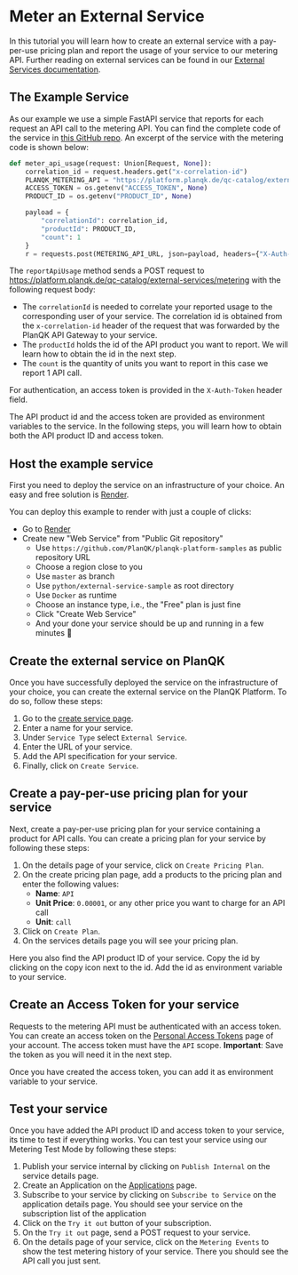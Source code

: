 # Meter an External Service

In this tutorial you will learn how to create an external service with a pay-per-use pricing plan
and report the usage of your service to our metering API.
Further reading on external services can be found in our [External Services documentation](../docs/service-platform/external-services.md).

## The Example Service

As our example we use a simple FastAPI service that reports for each request an API call to the metering API.
You can find the complete code of the service in [this GitHub repo](https://github.com/PlanQK/planqk-platform-samples/tree/master/python/external-service-sample).
An excerpt of the service with the metering code is shown below:

```python
def meter_api_usage(request: Union[Request, None]):
    correlation_id = request.headers.get("x-correlation-id")
    PLANQK_METERING_API = "https://platform.planqk.de/qc-catalog/external-services/metering"
    ACCESS_TOKEN = os.getenv("ACCESS_TOKEN", None)
    PRODUCT_ID = os.getenv("PRODUCT_ID", None)

    payload = {
        "correlationId": correlation_id,
        "productId": PRODUCT_ID,
        "count": 1
    }
    r = requests.post(METERING_API_URL, json=payload, headers={"X-Auth-Token": ACCESS_TOKEN})
```

The `reportApiUsage` method sends a POST request to https://platform.planqk.de/qc-catalog/external-services/metering with the following request body:
- The `correlationId` is needed to correlate your reported usage to the corresponding user of your service.
  The correlation id is obtained from the `x-correlation-id` header of the request that was forwarded by the PlanQK API Gateway to your service.
- The `productId` holds the id of the API product you want to report. We will learn how to obtain the id in the next step.
- The `count` is the quantity of units you want to report in this case we report 1 API call.

For authentication, an access token is provided in the `X-Auth-Token` header field.

The API product id and the access token are provided as environment variables to the service.
In the following steps, you will learn how to obtain both the API product ID and access token.

## Host the example service
First you need to deploy the service on an infrastructure of your choice.
An easy and free solution is [Render](https://render.com/).

You can deploy this example to render with just a couple of clicks:

- Go to [Render](https://render.com/deploy)
- Create new "Web Service" from "Public Git repository"
    - Use `https://github.com/PlanQK/planqk-platform-samples` as public repository URL
    - Choose a region close to you
    - Use `master` as branch
    - Use `python/external-service-sample` as root directory
    - Use `Docker` as runtime
    - Choose an instance type, i.e., the "Free" plan is just fine
    - Click "Create Web Service"
    - And your done your service should be up and running in a few minutes  🎉

## Create the external service on PlanQK

Once you have successfully deployed the service on the infrastructure of your choice, you can create the external service on the PlanQK Platform.
To do so, follow these steps:

1. Go to the [create service page](https://platform.planqk.de/services/new).
2. Enter a name for your service.
3. Under `Service Type` select `External Service`.
4. Enter the URL of your service.
7. Add the API specification for your service.
8. Finally, click on `Create Service`.

## Create a pay-per-use pricing plan for your service
Next, create a pay-per-use pricing plan for your service containing a product for API calls.
You can create a pricing plan for your service by following these steps:

1. On the details page of your service, click on `Create Pricing Plan`.
2. On the create pricing plan page, add a products to the pricing plan and enter the following values:
    - **Name**: `API` 
    - **Unit Price**: `0.00001`, or any other price you want to charge for an API call
    - **Unit**: `call`
3. Click on `Create Plan`.
4. On the services details page you will see your pricing plan.

Here you also find the API product ID of your service. Copy the id by clicking on the copy icon next to the id.
Add the id as environment variable to your service.

## Create an Access Token for your service
Requests to the metering API must be authenticated with an access token.
You can create an access token on the [Personal Access Tokens](https://platform.planqk.de/settings/access-tokens) page of your account.
The access token must have the `API` scope.
**Important**: Save the token as you will need it in the next step.

Once you have created the access token, you can add it as environment variable to your service.

## Test your service
Once you have added the API product ID and access token to your service, its time to test if everything works.
You can test your service using our Metering Test Mode by following these steps:
1. Publish your service internal by clicking on `Publish Internal` on the service details page.
2. Create an Application on the [Applications](https://platform.planqk.de/applications) page.
3. Subscribe to your service by clicking on `Subscribe to Service` on the application details page. 
You should see your service on the subscription list of the application
4. Click on the `Try it out` button of your subscription. 
5. On the `Try it out` page, send a POST request to your service. 
6. On the details page of your service, click on the `Metering Events` to show the test metering history of your service. 
There you should see the API call you just sent.
    








